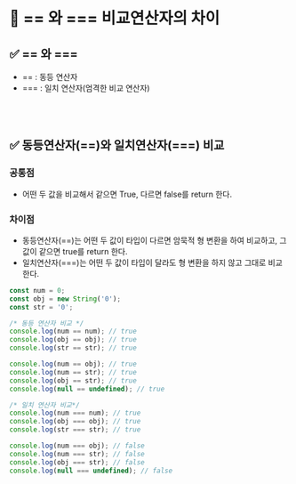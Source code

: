 # 📝 == 와 === 비교연산자의 차이



## ✅ == 와 ===
- == : 동등 연산자
- === : 일치 연산자(엄격한 비교 연산자)

<br></br>
## ✅ 동등연산자(==)와 일치연산자(===) 비교
### 공통점
- 어떤 두 값을 비교해서 같으면 True, 다르면 false를 return 한다.

### 차이점
- 동등연산자(==)는 어떤 두 값이 타입이 다르면 암묵적 형 변환을 하여 비교하고, 그 값이 같으면 true를 return 한다.
- 일치연산자(===)는 어떤 두 값이 타입이 달라도 형 변환을 하지 않고 그대로 비교한다.

```javascript
const num = 0;
const obj = new String('0');
const str = '0';

/* 동등 연산자 비교 */
console.log(num == num); // true
console.log(obj == obj); // true
console.log(str == str); // true

console.log(num == obj); // true
console.log(num == str); // true
console.log(obj == str); // true
console.log(null == undefined); // true

/* 일치 연산자 비교*/
console.log(num === num); // true
console.log(obj === obj); // true
console.log(str === str); // true

console.log(num === obj); // false
console.log(num === str); // false
console.log(obj === str); // false
console.log(null === undefined); // false

```

